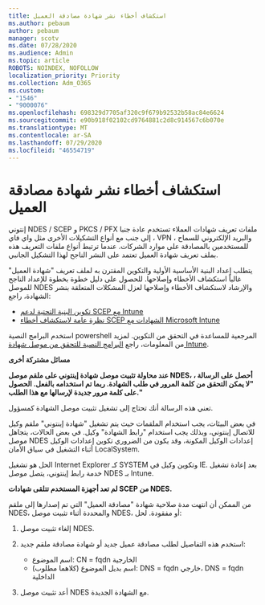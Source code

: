 ```yaml
---
title: استكشاف أخطاء نشر شهادة مصادقة العميل
ms.author: pebaum
author: pebaum
manager: scotv
ms.date: 07/28/2020
ms.audience: Admin
ms.topic: article
ROBOTS: NOINDEX, NOFOLLOW
localization_priority: Priority
ms.collection: Adm_O365
ms.custom:
- "1546"
- "9000076"
ms.openlocfilehash: 698329d7705af320c9f679b92532b58ac84e6624
ms.sourcegitcommit: e90b918f02102cd9764881c2d8c914567c6b070e
ms.translationtype: MT
ms.contentlocale: ar-SA
ms.lasthandoff: 07/29/2020
ms.locfileid: "46554719"
---
```

# <a name="troubleshooting-client-authentication-certificate-deployment"></a>استكشاف أخطاء نشر شهادة مصادقة العميل

إنتوني NDES / SCEP و PKCS / PFX ملفات تعريف شهادات العملاء تستخدم عادة جنبا إلى جنب مع أنواع التشكيلات الأخرى مثل واي فاي ، VPN ، والبريد الإلكتروني للسماح للمستخدمين بالمصادقة على موارد الشركات. عندما ترتبط أنواع ملفات التعريف هذه بملف تعريف شهادة العميل تعتمد على النشر الناجح لهذا التشكيل الجانبي.

يتطلب إعداد البنية الأساسية الأولية والتكوين المقترن به لملف تعريف "شهادة العميل" غالباً استكشاف الأخطاء وإصلاحها. للحصول على دليل خطوة بخطوة للإعداد الناجح للموصل NDES والإرشاد لاستكشاف الأخطاء وإصلاحها لعزل المشكلات المتعلقة بنشر الشهادة، راجع: 

- [تكوين البنية التحتية لدعم SCEP مع Intune](https://support.microsoft.com/help/4459540/troubleshoot-ndes-configuration-for-use-with-intune)
- [نظرة عامة لاستكشاف أخطاء SCEP الشهادات مع Microsoft Intune](https://support.microsoft.com/help/4457481/troubleshooting-scep-certificate-profile-deployment-in-intune)

استخدم البرامج النصية powershell المرجعية للمساعدة في التحقق من التكوين. لمزيد من المعلومات، راجع [البرامج النصية للتحقق من موصل شهادة Intune](https://github.com/microsoftgraph/powershell-intune-samples/tree/master/CertificationAuthority).

  
**مسائل مشتركة أخرى**

**عند محاولة تثبيت موصل شهادة إينتوني على ملقم موصل NDES، أحصل على الرسالة ، "لا يمكن التحقق من كلمة المرور في طلب الشهادة. ربما تم استخدامه بالفعل. الحصول على كلمة مرور جديدة لإرسالها مع هذا الطلب."**  

تعني هذه الرسالة أنك تحتاج إلى تشغيل تثبيت موصل الشهادة كمسؤول.

في بعض البيئات، يجب استخدام الملقمات حيث يتم تشغيل "شهادة إينتوني" ملقم وكيل للاتصال إينتوني، وبذلك يجب استخدام "رابط الشهادة" وكيل. في بعض الحالات، يتجاهل موصل NDES إعدادات الوكيل المكونة، وقد يكون من الضروري تكوين إعدادات الوكيل أثناء التشغيل في سياق الأمان LocalSystem. 
 
الحل هو تشغيل Internet Explorer كـ SYSTEM وتكوين وكيل في IE. بعد إعادة تشغيل خدمة رابط إينتوني، يتصل موصل NDES بـ Intune.

**لم تعد أجهزة المستخدم تتلقى شهادات SCEP من NDES.**

من الممكن أن انتهت مدة صلاحية شهادة "مصادقة العميل" التي تم إصدارها إلى ملقم NDES، والمحددة أثناء تثبيت موصل NDES، أو مفقودة. لحل: 
 
1. إلغاء تثبيت موصل NDES.  
2. استخدم هذه التفاصيل لطلب مصادقة عميل جديد أو شهادة مصادقة ملقم جديد: 
 
    - اسم الموضوع: CN = fqdn الخارجية  
    - اسم بديل الموضوع (كلاهما مطلوب): DNS = fqdn خارجي، DNS = fqdn الداخلية 
 
3. أعد تثبيت موصل NDES مع الشهادة الجديدة.